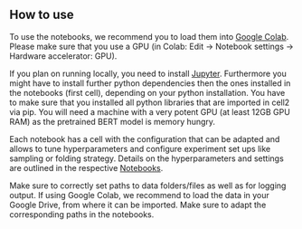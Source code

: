 ## How to use
To use the notebooks, we recommend you to load them into [Google Colab](https://colab.research.google.com/github/tobhey/NoRBERT).
Please make sure that you use a GPU (in Colab: Edit -> Notebook settings -> Hardware accelerator: GPU).

If you plan on running locally, you need to install [Jupyter](https://jupyter.org/install).
Furthermore you might have to install further python dependencies then the ones installed in the notebooks (first cell), depending on your python installation.
You have to make sure that you installed all python libraries that are imported in cell2 via pip. 
You will need a machine with a very potent GPU (at least 12GB GPU RAM) as the pretrained BERT model is memory hungry.

Each notebook has a cell with the configuration that can be adapted and allows to tune hyperparameters and configure experiment set ups like sampling or folding strategy.
Details on the hyperparameters and settings are outlined in the respective [Notebooks](./Code/).

Make sure to correctly set paths to data folders/files as well as for logging output.
If using Google Colab, we recommend to load the data in your Google Drive, from where it can be imported.
Make sure to adapt the corresponding paths in the notebooks.
